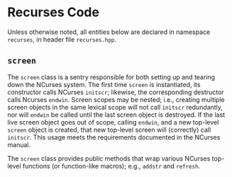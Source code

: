 # Recurses Code

Unless otherwise noted, all entities below are declared in namespace `recurses`, in header file `recurses.hpp`.

## `screen`

The `screen` class is a sentry responsible for both setting up and tearing down the NCurses system.  The first time `screen` is instantiated, its constructor calls NCurses `initscr`; likewise, the corresponding destructor calls Ncurses `endwin`.  Screen scopes may be nested; i.e., creating multiple screen objects in the same lexical scope will not call `initscr` redundantly, nor will `endwin` be called until the last screen object is destroyed.  If the last live screen object goes out of scope, calling `endwin`, and a new top-level `screen` object is created, that new top-level screen will (correctly) call `initscr`.  This usage meets the requirements documented in the NCurses manual.

The `screen` class provides public methods that wrap various NCurses top-level functions (or function-like macros); e.g., `addstr` and `refresh`.
